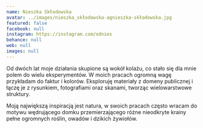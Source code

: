 ```yaml
---
name: Nieszka Skłodowska
avatar: ../images/nieszka_skłodowska-agnieszka-skłodowska.jpg
featured: false
facebook: null
instagram: https://instagram.com/odnies
behance: null
web: null
images: null
---
```

Od dwóch lat moje działania skupione są wokół kolażu, co stało się dla mnie polem do wielu eksperymentów. W moich pracach ogromną wagę przykładam do faktur i kolorów. Eksploruję materiały z domeny publicznej i łączę je z rysunkiem, fotografiami oraz skanami, tworząc wielowarstwowe struktury.

Moją największą inspiracją jest natura, w swoich pracach często wracam do motywu wędrującego domku przemierzającego różne nieodkryte krainy pełne ogromnych roślin, owadów i dzikich żywiołów.
